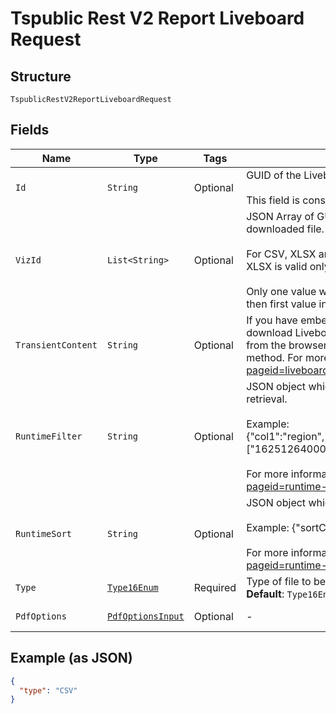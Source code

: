 
# Tspublic Rest V2 Report Liveboard Request

## Structure

`TspublicRestV2ReportLiveboardRequest`

## Fields

| Name | Type | Tags | Description | Getter | Setter |
|  --- | --- | --- | --- | --- | --- |
| `Id` | `String` | Optional | GUID of the Liveboard to download.<br><br>This field is considered only when no input is provided for transientContent field. | String getId() | setId(String id) |
| `VizId` | `List<String>` | Optional | JSON Array of GUIDs of the visualizations in the Liveboard to be included in the downloaded file.<br><br>For CSV, XLSX and PNG file download, visualization id is mandatory. CSV and XLSX is valid only for visualization of type table and PNG is valid for charts.<br><br>Only one value will be accepted for these formats. If multiple values are provided then first value in the array will be considered. | List<String> getVizId() | setVizId(List<String> vizId) |
| `TransientContent` | `String` | Optional | If you have embedded ThoughtSpot in your host application, and you want to download Liveboards with unsaved changes as a file, pass the transient content from the browser fetch request, using the getExportRequestForCurrentPinboard method. For more information, see https://developers.thoughtspot.com/docs/?pageid=liveboard-export-api#transient-pinboard. | String getTransientContent() | setTransientContent(String transientContent) |
| `RuntimeFilter` | `String` | Optional | JSON object which contains filter condition to filter the data at the time of data retrieval.<br><br>Example: {"col1":"region","op1":"EQ","val1":"northeast","col2":"date","op2":"BET","val2":["1625126400000","1625126400000"]}<br><br>For more information, see https://developers.thoughtspot.com/docs/?pageid=runtime-filters | String getRuntimeFilter() | setRuntimeFilter(String runtimeFilter) |
| `RuntimeSort` | `String` | Optional | JSON object which provides columns to sort the data at the time of data retrieval.<br><br>Example: {"sortCol1":"region","asc1":true,"sortCol2":"date"}<br><br>For more information, see https://developers.thoughtspot.com/docs/?pageid=runtime-filters | String getRuntimeSort() | setRuntimeSort(String runtimeSort) |
| `Type` | [`Type16Enum`](../../doc/models/type-16-enum.md) | Required | Type of file to be generated.<br>**Default**: `Type16Enum.CSV` | Type16Enum getType() | setType(Type16Enum type) |
| `PdfOptions` | [`PdfOptionsInput`](../../doc/models/pdf-options-input.md) | Optional | - | PdfOptionsInput getPdfOptions() | setPdfOptions(PdfOptionsInput pdfOptions) |

## Example (as JSON)

```json
{
  "type": "CSV"
}
```

